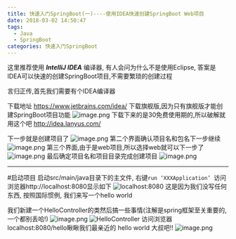 ```yaml
---
title: 快速入门SpringBoot(一)----使用IDEA快速创建SpringBoot Web项目
date: 2018-03-02 14:50:47
tags:
  - Java
  - SpringBoot
categories: 快速入门SpringBoot
---
```

这里推荐使用 ***IntelliJ IDEA***  编译器, 有人会问为什么不是使用Eclipse, 答案是IDEA可以快速的创建SpringBoot项目,不需要繁琐的创建过程

言归正传,首先我们需要有个IDEA编译器

下载地址 https://www.jetbrains.com/idea/
下载旗舰版,因为只有旗舰版才能创建SpringBoot项目功能
![image.png](http://upload-images.jianshu.io/upload_images/2663172-11918155e105ba92.png?imageMogr2/auto-orient/strip%7CimageView2/2/w/1240)
下载下来的是30免费使用期的,所以破解就用这个吧 http://idea.lanyus.com/

下一步就是创建项目了
![image.png](http://upload-images.jianshu.io/upload_images/2663172-c672f991e3ddd9a5.png?imageMogr2/auto-orient/strip%7CimageView2/2/w/1240)
第二个界面确认项目名和包名下一步继续
![image.png](http://upload-images.jianshu.io/upload_images/2663172-b62d179863618427.png?imageMogr2/auto-orient/strip%7CimageView2/2/w/1240)
第三个界面,由于是web项目,所以选择web就可以下一步了
![image.png](http://upload-images.jianshu.io/upload_images/2663172-0c3b56f347255b5f.png?imageMogr2/auto-orient/strip%7CimageView2/2/w/1240)
最后确定项目名和项目目录完成创建项目
![image.png](http://upload-images.jianshu.io/upload_images/2663172-f43139e20f7845e8.png?imageMogr2/auto-orient/strip%7CimageView2/2/w/1240)

---
#启动项目
启动src/main/java目录下的主文件, 右键`run ‘XXXApplication’ `访问浏览器http://localhost:8080显示如下
![localhost:8080](http://upload-images.jianshu.io/upload_images/2663172-120fb21c1f06a5fc.png?imageMogr2/auto-orient/strip%7CimageView2/2/w/1240)
这是因为我们没写任何东西, 按照国际惯例, 我们来写一个hello world

我们新建一个HelloController的类然后搞一些事情(注解是spring框架至关重要的,一个都别丢哈!)
![image.png](http://upload-images.jianshu.io/upload_images/2663172-ebdf4842444903b7.png?imageMogr2/auto-orient/strip%7CimageView2/2/w/1240)
![HelloController](http://upload-images.jianshu.io/upload_images/2663172-49022e9a111e5565.png?imageMogr2/auto-orient/strip%7CimageView2/2/w/1240)
访问浏览器localhost:8080/hello瞅瞅我们最亲近的 hello world 大叔吧!!
![image.png](http://upload-images.jianshu.io/upload_images/2663172-67a8a3c678e4a55d.png?imageMogr2/auto-orient/strip%7CimageView2/2/w/1240)


